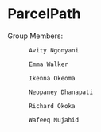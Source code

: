 # ParcelPath
Group Members:

          Avity Ngonyani
          
          Emma Walker
          
          Ikenna Okeoma
          
          Neopaney Dhanapati
          
          Richard Okoka
          
          Wafeeq Mujahid
